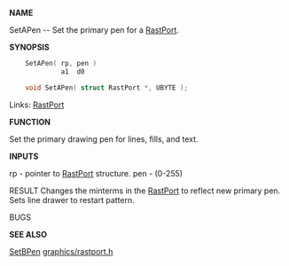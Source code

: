 
**NAME**

SetAPen -- Set the primary pen for a [RastPort](_00AF.md).

**SYNOPSIS**

```c
    SetAPen( rp, pen )
             a1  d0

    void SetAPen( struct RastPort *, UBYTE );

```
Links: [RastPort](_00AF.md) 

**FUNCTION**

Set the primary drawing pen for lines, fills, and text.

**INPUTS**

rp - pointer to [RastPort](_00AF.md) structure.
pen - (0-255)

RESULT
Changes the minterms in the [RastPort](_00AF.md) to reflect new primary pen.
Sets line drawer to restart pattern.

BUGS

**SEE ALSO**

[SetBPen](SetBPen.md) [graphics/rastport.h](_00AF.md)
